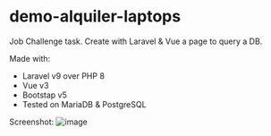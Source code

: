# demo-alquiler-laptops
Job Challenge task. Create with Laravel &amp; Vue a page to query a DB. 

Made with:

* Laravel v9 over PHP 8
* Vue v3 
* Bootstap v5
* Tested on MariaDB & PostgreSQL 


Screenshot:
![image](https://user-images.githubusercontent.com/6114482/189194789-f6ad44cf-21f1-42db-8880-41819845d806.png)

